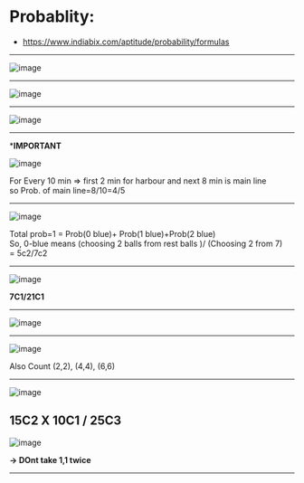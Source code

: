 # Probablity:

- https://www.indiabix.com/aptitude/probability/formulas

---
![image](https://user-images.githubusercontent.com/77873383/182988812-1fda28d6-c8d7-4b99-9e38-5968016f07a8.png)

---

![image](https://user-images.githubusercontent.com/77873383/182991241-c3aee9e1-61e0-4d27-b582-1d29ceac0ad2.png)

---

![image](https://user-images.githubusercontent.com/77873383/182991533-331a4ea7-d500-48c0-86d8-43527d3af05c.png)

---

***IMPORTANT**

![image](https://user-images.githubusercontent.com/77873383/182992489-86138a9c-e648-4488-9e82-d95181a30481.png)

For Every 10 min => first 2 min for harbour and next 8 min is main line
<br>
so Prob. of main line=8/10=4/5

---

![image](https://user-images.githubusercontent.com/77873383/182994236-5ded2f62-9b65-43ac-b420-4323c4423185.png)

Total prob=1 = Prob(0 blue)+ Prob(1 blue)+Prob(2 blue)<br>
So, 0-blue means (choosing 2 balls from rest balls )/ (Choosing 2 from 7)<br>
= 5c2/7c2

---

![image](https://user-images.githubusercontent.com/77873383/182994566-a6441bd9-e055-448d-89ac-21079703ac7f.png)

**7C1/21C1**

---

![image](https://user-images.githubusercontent.com/77873383/182994797-beab2f72-18dd-4d98-951d-6a644a397b17.png)

---

![image](https://user-images.githubusercontent.com/77873383/182994971-79d513f8-9b1e-4799-a3ea-b4a98895b0ab.png)

Also Count (2,2), (4,4), (6,6)

---
![image](https://user-images.githubusercontent.com/77873383/182995155-7a059b70-e5de-4b78-8655-281f71d41d8a.png)

**15C2 X 10C1 /  25C3**
---
![image](https://user-images.githubusercontent.com/77873383/182995455-d3e7708f-4f94-4bcd-a0ba-86d7a3907f33.png)

**-> DOnt take 1,1 twice**

---




